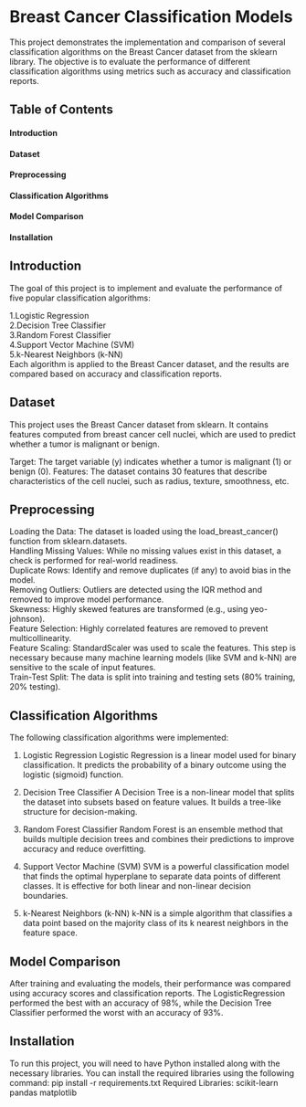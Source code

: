 # Breast Cancer Classification Models
This project demonstrates the implementation and comparison of several classification algorithms on the Breast Cancer dataset from the sklearn library. The objective is to evaluate the performance of different classification algorithms using metrics such as accuracy and classification reports.

## Table of Contents
#### Introduction
#### Dataset
#### Preprocessing
#### Classification Algorithms
#### Model Comparison
#### Installation

## **Introduction**
The goal of this project is to implement and evaluate the performance of five popular classification algorithms:

1.Logistic Regression \
2.Decision Tree Classifier\
3.Random Forest Classifier\
4.Support Vector Machine (SVM)\
5.k-Nearest Neighbors (k-NN)\
Each algorithm is applied to the Breast Cancer dataset, and the results are compared based on accuracy and classification reports.

## Dataset
This project uses the Breast Cancer dataset from sklearn. It contains features computed from breast cancer cell nuclei, which are used to predict whether a tumor is malignant or benign.

Target: The target variable (y) indicates whether a tumor is malignant (1) or benign (0).
Features: The dataset contains 30 features that describe characteristics of the cell nuclei, such as radius, texture, smoothness, etc.
## Preprocessing

Loading the Data: The dataset is loaded using the load_breast_cancer() function from sklearn.datasets.\
Handling Missing Values: While no missing values exist in this dataset, a check is performed for real-world readiness.\
Duplicate Rows: Identify and remove duplicates (if any) to avoid bias in the model.\
Removing Outliers: Outliers are detected using the IQR method and removed to improve model performance.\
Skewness: Highly skewed features are transformed (e.g., using yeo-johnson).\
Feature Selection: Highly correlated features are removed to prevent multicollinearity.\
Feature Scaling: StandardScaler was used to scale the features. This step is necessary because many machine learning models (like SVM and k-NN) are sensitive to the scale of input features.\
Train-Test Split: The data is split into training and testing sets (80% training, 20% testing).
## Classification Algorithms
The following classification algorithms were implemented:

1. Logistic Regression
Logistic Regression is a linear model used for binary classification. It predicts the probability of a binary outcome using the logistic (sigmoid) function.

2. Decision Tree Classifier
A Decision Tree is a non-linear model that splits the dataset into subsets based on feature values. It builds a tree-like structure for decision-making.

3. Random Forest Classifier
Random Forest is an ensemble method that builds multiple decision trees and combines their predictions to improve accuracy and reduce overfitting.

4. Support Vector Machine (SVM)
SVM is a powerful classification model that finds the optimal hyperplane to separate data points of different classes. It is effective for both linear and non-linear decision boundaries.

5. k-Nearest Neighbors (k-NN)
k-NN is a simple algorithm that classifies a data point based on the majority class of its k nearest neighbors in the feature space.

## Model Comparison
After training and evaluating the models, their performance was compared using accuracy scores and classification reports. The LogisticRegression performed the best with an accuracy of 98%, while the Decision Tree Classifier performed the worst with an accuracy of 93%.

## Installation
To run this project, you will need to have Python installed along with the necessary libraries. You can install the required libraries using the following command:
pip install -r requirements.txt
Required Libraries:
scikit-learn
pandas
matplotlib
